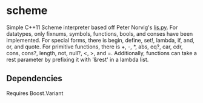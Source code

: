 # scheme

Simple C++11 Scheme interpreter based off Peter Norvig's
[lis.py](http://norvig.com/lispy.html). For datatypes, only fixnums,
symbols, functions, bools, and conses have been implemented. For
special forms, there is begin, define, set!, lambda, if, and, or, and
quote. For primitive functions, there is +, -, *, abs, eq?, car, cdr,
cons, cons?, length, not, null?, <, >, and =. Additionally, functions
can take a rest parameter by prefixing it with '&rest' in a lambda
list.

## Dependencies

Requires Boost.Variant
